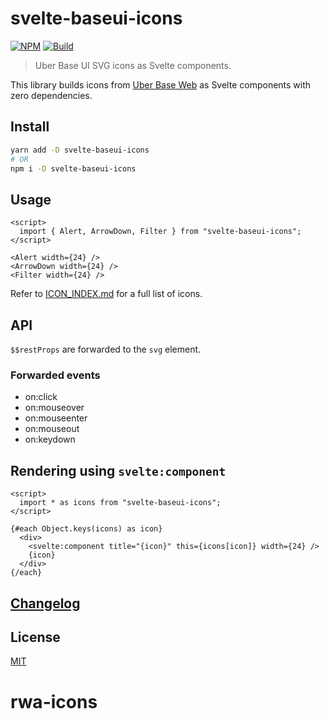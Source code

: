 # svelte-baseui-icons

[![NPM][npm]][npm-url]
[![Build][build]][build-badge]

> Uber Base UI SVG icons as Svelte components.

This library builds icons from [Uber Base Web](https://github.com/uber/baseweb) as Svelte components with zero dependencies.

## Install

```bash
yarn add -D svelte-baseui-icons
# OR
npm i -D svelte-baseui-icons
```

## Usage

```svelte
<script>
  import { Alert, ArrowDown, Filter } from "svelte-baseui-icons";
</script>

<Alert width={24} />
<ArrowDown width={24} />
<Filter width={24} />
```

Refer to [ICON_INDEX.md](ICON_INDEX.md) for a full list of icons.

## API

`$$restProps` are forwarded to the `svg` element.

### Forwarded events

- on:click
- on:mouseover
- on:mouseenter
- on:mouseout
- on:keydown

## Rendering using `svelte:component`

```svelte
<script>
  import * as icons from "svelte-baseui-icons";
</script>

{#each Object.keys(icons) as icon}
  <div>
    <svelte:component title="{icon}" this={icons[icon]} width={24} />
    {icon}
  </div>
{/each}
```

## [Changelog](CHANGELOG.md)

## License

[MIT](LICENSE)

[npm]: https://img.shields.io/npm/v/svelte-baseui-icons.svg?color=blue
[npm-url]: https://npmjs.com/package/svelte-baseui-icons
[build]: https://travis-ci.com/metonym/svelte-baseui-icons.svg?branch=master
[build-badge]: https://travis-ci.com/metonym/svelte-baseui-icons
# rwa-icons
